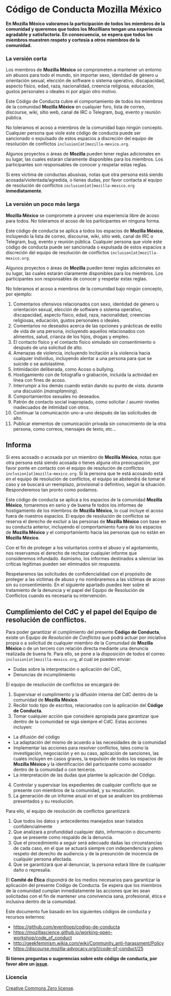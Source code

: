 # Código de Conducta Mozilla México

**En Mozilla México valoramos la participación de todos los miembros de la comunidad y queremos que todos los Mozillians tengan una experiencia agradable y satisfactoria. En consecuencia, se espera que todos los miembros muestren respeto y cortesía a otros miembros de la comunidad.**

### La versión corta

Los miembros de **Mozilla México** se comprometen a mantener un entorno sin abusos para todo el mundo, sin importar sexo, identidad de género u orientación sexual, elección de software o sistema operativo, discapacidad, aspecto físico, edad, raza, nacionalidad, creencia religiosa, educación, gustos personales o ideales ni por algún otro motivo.

Este Código de Conducta cubre el comportamiento de todos los miembros de la comunidad **Mozilla México** en cualquier foro, lista de correo, discourse, wiki, sitio web, canal de IRC o Telegram, bug, evento y reunión pública.

No toleramos el acoso a miembros de la comunidad bajo ningún concepto. Cualquier persona que viole este código de conducta puede ser sancionado o expulsado de estos espacios a discreción del equipo de resolución de conflictos `inclusion[at]mozilla-mexico.org`.

Algunos proyectos o áreas de **Mozilla** pueden tener reglas adicionales en su lugar, las cuales estarán claramente disponibles para los miembros. Los participantes son responsables de conocer y respetar estas reglas.

Si eres víctima de conductas abusivas,  notas que otra persona está siendo acosada/violentada/agredida, o tienes dudas, por favor contacta al equipo de resolución de conflictos `inclusion[at]mozilla-mexico.org` **inmediatamente**.

### La versión un poco más larga

**Mozilla México** se compromete  a proveer una experiencia libre de acoso para todos. No toleramos el acoso de los participantes en ninguna forma.

Este código de conducta se aplica a todos los espacios de **Mozilla México**, incluyendo la lista de correo, discourse, wiki, sitio web, canal de IRC o Telegram, bug, evento y reunión pública. Cualquier persona que viole este código de conducta puede ser sancionada o expulsada de estos espacios a discreción del equipo de resolución de conflictos `inclusion[at]mozilla-mexico.org`.

Algunos proyectos o áreas de **Mozilla** pueden tener reglas adicionales en su lugar, las cuales estarán claramente disponibles para los miembros. Los participantes son responsables de conocer y respetar estas reglas.

No toleramos el acoso a miembros de la comunidad bajo ningún concepto, por ejemplo:

1. Comentarios ofensivos relacionados con sexo, identidad de género u orientación sexual, elección de software o sistema operativo, discapacidad, aspecto físico, edad, raza, nacionalidad, creencias religiosas, educación, gustos personales o ideales.
2. Comentarios no deseados acerca de las opciones y prácticas de estilo de vida de una persona, incluyendo aquellos relacionados con alimentos, salud, crianza de los hijos, drogas y empleo.
3. El contacto físico y el contacto físico simulado sin consentimiento o después de una solicitud de alto.
4. Amenazas de violencia, incluyendo Incitación a la violencia hacia cualquier individuo, incluyendo alentar a una persona para que se suicide o se autolastime.
5. Intimidación deliberada, como Acoso o bullying.
6. Hostigamiento con de fotografía o grabación, incluida la actividad en línea con fines de acoso.
7. Interrumpir a los demás cuando están dando su punto de vista. durante una discusión (_mansplanning_).
8. Comportamientos sexuales no deseados.
9. Patrón de contacto social inapropiado, como solicitar / asumir niveles inadecuados de intimidad con otros.
10. Continuar  la comunicación uno-a-uno después de las solicitudes de alto.
11. Publicar elementos de comunicación privada sin conocimiento de la otra persona, como correos, mensajes de texto, etc...

## Informa

Si eres acosado o acosada por un miembro de **Mozilla México**, notas que otra persona está siendo acosada o tienes alguna otra preocupación, por favor ponte en contacto con el equipo de resolución de conflictos `inclusion[at]mozilla-mexico.org`. Si la persona que te está acosando está en el equipo de resolución de conflictos, el equipo se abstendrá de tomar el caso y se buscará un reemplazo, provisional o definitivo, según la situación. Responderemos tan pronto como podamos.

Este código de conducta se aplica a los espacios de la comunidad **Mozilla México**, tomaremos en serio y de buena fe todos los informes de hostigamiento de los miembros de **Mozilla México**, lo cual  incluye el acoso fuera de nuestros espacios. El equipo de resolución de conflictos se reserva el derecho de excluir a las personas de **Mozilla México** con base en su conducta anterior, incluyendo el comportamiento fuera de los espacios de **Mozilla México** y el comportamiento hacia las personas que no están en **Mozilla México**.

Con el fin de proteger a los voluntarios contra el abuso y el agotamiento, nos reservamos el derecho de rechazar cualquier informe que consideremos infundado. Asimismo, los informes destinados a silenciar las críticas legítimas pueden ser eliminados sin respuesta.

Respetaremos las solicitudes de confidencialidad con el propósito de proteger a las víctimas de abuso y no nombraremos a las víctimas de acoso sin su consentimiento. En el siguiente apartado puedes leer sobre el tratamiento de la denuncia y el papel del Equipo de Resolución de Conflictos cuando es necesaria su intervención.

## Cumplimiento del CdC y el papel del Equipo de resolución de conflictos.

Para poder garantizar el cumplimiento del presente **Código de Conducta**, existe un Equipo de _Resolución de Conflictos_ que podrá actuar por iniciativa propia o a solicitud de cualquier miembro de la Comunidad de **Mozilla México** o de un tercero con relación directa mediante una denuncia realizada de buena fe. Para ello, se pone a la disposición de todos el correo `inclusion[at]mozilla-mexico.org`, al cual se pueden enviar:

* Dudas sobre la interpretación o aplicación del CdC,
* Denuncias de incumplimiento

El equipo de resolución de conflictos se encargará de:

1. Supervisar el cumplimiento y la difusión interna del CdC dentro de la comunidad de **Mozilla México**.
2. Recibir todo tipo de escritos, relacionados con la aplicación del **Código de Conducta**.
3. Tomar cualquier acción que considere apropiada para garantizar que dentro de la comunidad se siga siempre el CdC. Estas acciones incluyen:
  * La difusión del código
  * La adaptación del mismo de acuerdo a las necesidades de la comunidad
  * Implementar las acciones para resolver conflictos, tales como la investigación, negociación y en su caso, aplicación de sanciones, las cuales incluyen en casos graves, la expulsión de todos los espacios de **Mozilla México** y la identificación del participante como acosador dentro de la comunidad o con terceros.
  * La interpretación de las dudas que plantee la aplicación del Código.
4. Controlar y supervisar los expedientes de cualquier conflicto que se presente con miembros de la comunidad, y su resolución.
5. La generación de un informe anual en el que se analicen los problemas presentados y su resolución.

Para ello, el equipo de resolución de conflictos garantizará:

1. Que todos los datos y antecedentes manejados sean tratados confidencialmente
2. Que analizará a profundidad cualquier dato, información o documento que se presente como respaldo de la denuncia.
3. Que el procedimiento a seguir será adecuado dadas las circunstancias de cada caso, en el que se actuará siempre con independencia y pleno respeto del derecho de audiencia y de la presunción de inocencia de cualquier persona afectada.
4. Que se garantizará que al denunciar, la persona estará libre de cualquier daño o represalia.

El **Comité de Ética** dispondrá de los medios necesarios para garantizar la aplicación del presente Código de Conducta. Se espera que los miembros de la comunidad cumplan inmediatamente las acciones que les sean solicitadas con el fin de mantener una convivencia sana, profesional, ética e inclusiva dentro de la comunidad.

Este documento fue basado en los siguientes códigos de conducta y recursos externos:
* https://github.com/eventloop/codigo-de-conducta
* https://mozillascience.github.io/working-open-workshop/code_of_conduct
* http://geekfeminism.wikia.com/wiki/Community_anti-harassment/Policy
* https://discourse.mozilla-advocacy.org/t/code-of-conduct/25

**Si tienes preguntas o sugerencias sobre este código de conducta,
por favor abre un [issue](https://github.com/mozillamexico/codigo_conducta/issues).**

### Licencia

[Creative Commons Zero license](/LICENSE).
